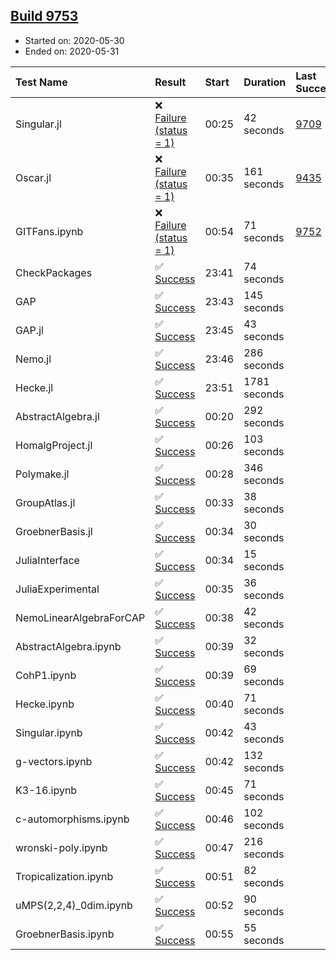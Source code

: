 ## [Build 9753](https://oscarci.mathematik.uni-kl.de/job/oscar/9753/)

* Started on: 2020-05-30
* Ended on: 2020-05-31

| Test Name    | Result | Start | Duration | Last Success | First Failure |
|:-------------|:-------|:------|:---------|:-------------|:--------------|
| Singular.jl | ❌ [Failure (status = 1)](https://oscarci.mathematik.uni-kl.de/job/oscar/9753/artifact/logs/build-9753/Singular.jl.log) | 00:25 | 42 seconds | [9709](https://oscarci.mathematik.uni-kl.de/job/oscar/9709/) | [9710](https://oscarci.mathematik.uni-kl.de/job/oscar/9710/) |
| Oscar.jl | ❌ [Failure (status = 1)](https://oscarci.mathematik.uni-kl.de/job/oscar/9753/artifact/logs/build-9753/Oscar.jl.log) | 00:35 | 161 seconds | [9435](https://oscarci.mathematik.uni-kl.de/job/oscar/9435/) | [9436](https://oscarci.mathematik.uni-kl.de/job/oscar/9436/) |
| GITFans.ipynb | ❌ [Failure (status = 1)](https://oscarci.mathematik.uni-kl.de/job/oscar/9753/artifact/logs/build-9753/GITFans.ipynb.log) | 00:54 | 71 seconds | [9752](https://oscarci.mathematik.uni-kl.de/job/oscar/9752/) | [9753](https://oscarci.mathematik.uni-kl.de/job/oscar/9753/) |
| CheckPackages | ✅ [Success](https://oscarci.mathematik.uni-kl.de/job/oscar/9753/artifact/logs/build-9753/CheckPackages.log) | 23:41 | 74 seconds |  |  |
| GAP | ✅ [Success](https://oscarci.mathematik.uni-kl.de/job/oscar/9753/artifact/logs/build-9753/GAP.log) | 23:43 | 145 seconds |  |  |
| GAP.jl | ✅ [Success](https://oscarci.mathematik.uni-kl.de/job/oscar/9753/artifact/logs/build-9753/GAP.jl.log) | 23:45 | 43 seconds |  |  |
| Nemo.jl | ✅ [Success](https://oscarci.mathematik.uni-kl.de/job/oscar/9753/artifact/logs/build-9753/Nemo.jl.log) | 23:46 | 286 seconds |  |  |
| Hecke.jl | ✅ [Success](https://oscarci.mathematik.uni-kl.de/job/oscar/9753/artifact/logs/build-9753/Hecke.jl.log) | 23:51 | 1781 seconds |  |  |
| AbstractAlgebra.jl | ✅ [Success](https://oscarci.mathematik.uni-kl.de/job/oscar/9753/artifact/logs/build-9753/AbstractAlgebra.jl.log) | 00:20 | 292 seconds |  |  |
| HomalgProject.jl | ✅ [Success](https://oscarci.mathematik.uni-kl.de/job/oscar/9753/artifact/logs/build-9753/HomalgProject.jl.log) | 00:26 | 103 seconds |  |  |
| Polymake.jl | ✅ [Success](https://oscarci.mathematik.uni-kl.de/job/oscar/9753/artifact/logs/build-9753/Polymake.jl.log) | 00:28 | 346 seconds |  |  |
| GroupAtlas.jl | ✅ [Success](https://oscarci.mathematik.uni-kl.de/job/oscar/9753/artifact/logs/build-9753/GroupAtlas.jl.log) | 00:33 | 38 seconds |  |  |
| GroebnerBasis.jl | ✅ [Success](https://oscarci.mathematik.uni-kl.de/job/oscar/9753/artifact/logs/build-9753/GroebnerBasis.jl.log) | 00:34 | 30 seconds |  |  |
| JuliaInterface | ✅ [Success](https://oscarci.mathematik.uni-kl.de/job/oscar/9753/artifact/logs/build-9753/JuliaInterface.log) | 00:34 | 15 seconds |  |  |
| JuliaExperimental | ✅ [Success](https://oscarci.mathematik.uni-kl.de/job/oscar/9753/artifact/logs/build-9753/JuliaExperimental.log) | 00:35 | 36 seconds |  |  |
| NemoLinearAlgebraForCAP | ✅ [Success](https://oscarci.mathematik.uni-kl.de/job/oscar/9753/artifact/logs/build-9753/NemoLinearAlgebraForCAP.log) | 00:38 | 42 seconds |  |  |
| AbstractAlgebra.ipynb | ✅ [Success](https://oscarci.mathematik.uni-kl.de/job/oscar/9753/artifact/logs/build-9753/AbstractAlgebra.ipynb.log) | 00:39 | 32 seconds |  |  |
| CohP1.ipynb | ✅ [Success](https://oscarci.mathematik.uni-kl.de/job/oscar/9753/artifact/logs/build-9753/CohP1.ipynb.log) | 00:39 | 69 seconds |  |  |
| Hecke.ipynb | ✅ [Success](https://oscarci.mathematik.uni-kl.de/job/oscar/9753/artifact/logs/build-9753/Hecke.ipynb.log) | 00:40 | 71 seconds |  |  |
| Singular.ipynb | ✅ [Success](https://oscarci.mathematik.uni-kl.de/job/oscar/9753/artifact/logs/build-9753/Singular.ipynb.log) | 00:42 | 43 seconds |  |  |
| g-vectors.ipynb | ✅ [Success](https://oscarci.mathematik.uni-kl.de/job/oscar/9753/artifact/logs/build-9753/g-vectors.ipynb.log) | 00:42 | 132 seconds |  |  |
| K3-16.ipynb | ✅ [Success](https://oscarci.mathematik.uni-kl.de/job/oscar/9753/artifact/logs/build-9753/K3-16.ipynb.log) | 00:45 | 71 seconds |  |  |
| c-automorphisms.ipynb | ✅ [Success](https://oscarci.mathematik.uni-kl.de/job/oscar/9753/artifact/logs/build-9753/c-automorphisms.ipynb.log) | 00:46 | 102 seconds |  |  |
| wronski-poly.ipynb | ✅ [Success](https://oscarci.mathematik.uni-kl.de/job/oscar/9753/artifact/logs/build-9753/wronski-poly.ipynb.log) | 00:47 | 216 seconds |  |  |
| Tropicalization.ipynb | ✅ [Success](https://oscarci.mathematik.uni-kl.de/job/oscar/9753/artifact/logs/build-9753/Tropicalization.ipynb.log) | 00:51 | 82 seconds |  |  |
| uMPS(2,2,4)_0dim.ipynb | ✅ [Success](https://oscarci.mathematik.uni-kl.de/job/oscar/9753/artifact/logs/build-9753/uMPS-2-2-4-_0dim.ipynb.log) | 00:52 | 90 seconds |  |  |
| GroebnerBasis.ipynb | ✅ [Success](https://oscarci.mathematik.uni-kl.de/job/oscar/9753/artifact/logs/build-9753/GroebnerBasis.ipynb.log) | 00:55 | 55 seconds |  |  |
